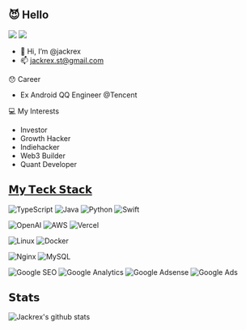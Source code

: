 ## 😈 Hello
[![](https://img.shields.io/badge/--%23000000?style=flat&logo=x&logoColor=ffffff)](https://twitter.com/00xjack)
[![](https://img.shields.io/badge/--%23000000?style=flat&logo=github&logoColor=ffffff)](https://github.com/jackrex)
- 👋 Hi, I’m @jackrex
- 📫 jackrex.st@gmail.com

😯 Career
- Ex Android QQ Engineer @Tencent

💻 My Interests
- Investor
- Growth Hacker
- Indiehacker
- Web3 Builder
- Quant Developer


## [𝗠𝘆 𝗧𝗲𝗰𝗸 𝗦𝘁𝗮𝗰𝗸](https://www.bmpi.dev/dev/tech-stack-of-side-project/)

![TypeScript](https://img.shields.io/badge/-TypeScript-%23007ACC?style=flat-square&logo=typescript&logoColor=ffffff)
![Java](https://img.shields.io/badge/-Java-%23007396?style=flat-square&logo=java&logoColor=ffffff)
![Python](https://img.shields.io/badge/-Python-%233776AB?style=flat-square&logo=python&logoColor=ffffff)
![Swift](https://img.shields.io/badge/-Swift-%23FA7343?style=flat-square&logo=swift&logoColor=ffffff)

![OpenAI](https://img.shields.io/badge/-OpenAI-%23412991?style=flat-square&logo=openai&logoColor=ffffff)
![AWS](https://img.shields.io/badge/-AWS-%23232F3E?style=flat-square&logo=amazon-aws&logoColor=ffffff)
![Vercel](https://img.shields.io/badge/-Vercel-%23000000?style=flat-square&logo=vercel&logoColor=ffffff)

![Linux](https://img.shields.io/badge/-Linux-%23FCC624?style=flat-square&logo=linux&logoColor=%23ffffff)
![Docker](https://img.shields.io/badge/-Docker-%232496ED?style=flat-square&logo=docker&logoColor=ffffff)

![Nginx](https://img.shields.io/badge/-Nginx-%23269539?style=flat-square&logo=nginx&logoColor=ffffff)
![MySQL](https://img.shields.io/badge/-MySQL-%234479A1?style=flat-square&logo=mysql&logoColor=ffffff)

![Google SEO](https://img.shields.io/badge/-Google%20SEO-%234285F4?style=flat-square&logo=google&logoColor=ffffff)
![Google Analytics](https://img.shields.io/badge/-Google%20Analytics-%23E37400?style=flat-square&logo=google-analytics&logoColor=ffffff)
![Google Adsense](https://img.shields.io/badge/-Google%20Adsense-%234285F4?style=flat-square&logo=google-adsense&logoColor=ffffff)
![Google Ads](https://img.shields.io/badge/-Google%20Ads-%234285F4?style=flat-square&logo=google-ads&logoColor=ffffff)


## 𝗦𝘁𝗮𝘁𝘀

![Jackrex's github stats](https://github-readme-stats-git-responsetype-dawei-mas-projects.vercel.app/api?username=jackrex&count_private=true&show_icons=true&theme=transparent)

<!---
jackrex/jackrex is a ✨ special ✨ repository because its `README.md` (this file) appears on your GitHub profile.
You can click the Preview link to take a look at your changes.
--->
